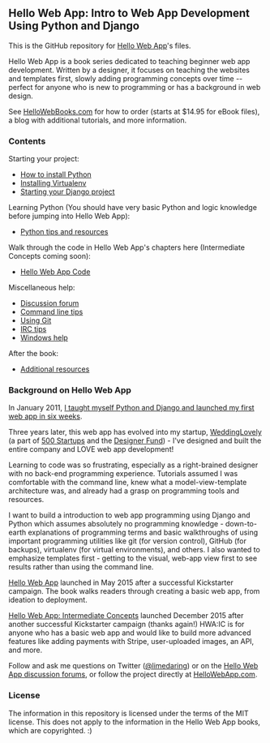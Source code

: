 ## Hello Web App: Intro to Web App Development Using Python and Django

This is the GitHub repository for [Hello Web
App](http://hellowebbook.com/learn-django)'s files. 

Hello Web App is a book series dedicated to teaching beginner web app
development. Written by a designer, it focuses on teaching the websites and
templates first, slowly adding programming concepts over time -- perfect for
anyone who is new to programming or has a background in web design.

See [HelloWebBooks.com](http://hellowebbooks.com) for how to order (starts at $14.95
for eBook files), a blog with additional tutorials, and more information.

### Contents

Starting your project:

* [How to install Python](https://github.com/hellowebbooks/HelloWebApp/tree/master/installation-instructions)
* [Installing Virtualenv](https://github.com/hellowebbooks/hellowebapp/blob/master/installation-instructions/virtualenv-installation.md)
* [Starting your Django project](https://github.com/hellowebbooks/HelloWebApp/blob/master/installation-instructions/starting-your-project.md)

Learning Python (You should have very basic Python and logic knowledge before jumping into Hello Web App):
* [Python tips and resources](https://github.com/hellowebbooks/HelloWebApp/tree/master/python-tips)

Walk through the code in Hello Web App's chapters here (Intermediate Concepts
coming soon):

* [Hello Web App Code](https://github.com/hellowebbooks/HelloWebApp-Code)

Miscellaneous help:

* [Discussion forum](http://discuss.hellowebapp.com/)
* [Command line tips](https://github.com/limedaring/HelloWebApp/tree/master/command-line-tips)
* [Using Git](https://github.com/limedaring/HelloWebApp/tree/master/git-tips)
* [IRC tips](https://github.com/limedaring/HelloWebApp/tree/master/irc-tips)
* [Windows help](https://github.com/limedaring/HelloWebApp/tree/master/windows-help)

After the book:

* [Additional resources](https://github.com/limedaring/HelloWebApp/tree/master/additional-resources)

### Background on Hello Web App 

In January 2011, [I taught myself Python and Django and launched my first web app in six weeks](http://www.limedaring.com/im-a-designer-who-learned-django-and-launched-her-first-webapp-in-6-weeks/).

Three years later, this web app has evolved into my startup, [WeddingLovely](http://weddinglovely.com) (a part of [500 Startups](http://500.co) and the [Designer Fund](http://designerfund.com)) - I've designed and built the entire company and LOVE web app development!

Learning to code was so frustrating, especially as a right-brained designer with no back-end programming experience. Tutorials assumed I was comfortable with the command line, knew what a model-view-template architecture was, and already had a grasp on programming tools and resources. 

I want to build a introduction to web app programming using Django and Python
which assumes absolutely no programming knowledge - down-to-earth explanations
of programming terms and basic walkthroughs of using important programming
utilities like git (for version control), GitHub (for backups), virtualenv (for
virtual environments), and others. I also wanted to emphasize templates first -
getting to the visual, web-app view first to see results rather than using the
command line.

[Hello Web App](http://hellowebbooks.com/learn-django) launched in May 2015
after a successful Kickstarter campaign. The book walks readers through creating
a basic web app, from ideation to deployment.

[Hello Web App: Intermediate
Concepts](http://hellowebbooks.com/django-intermediate-concepts) launched December 2015
after another successful Kickstarter campaign (thanks again!) HWA:IC is for
anyone who has a basic web app and would like to build more advanced features
like adding payments with Stripe, user-uploaded images, an API, and more.

Follow and ask me questions on Twitter
([@limedaring](http://twitter.com/limedaring)) or on the [Hello Web App
discussion forums](http://discuss.hellowebapp.com), or follow the project directly at [HelloWebApp.com](http://hellowebapp.com).

### License

The information in this repository is licensed under the terms of the MIT
license. This does not apply to the information in the Hello Web App books, which
are copyrighted. :)
